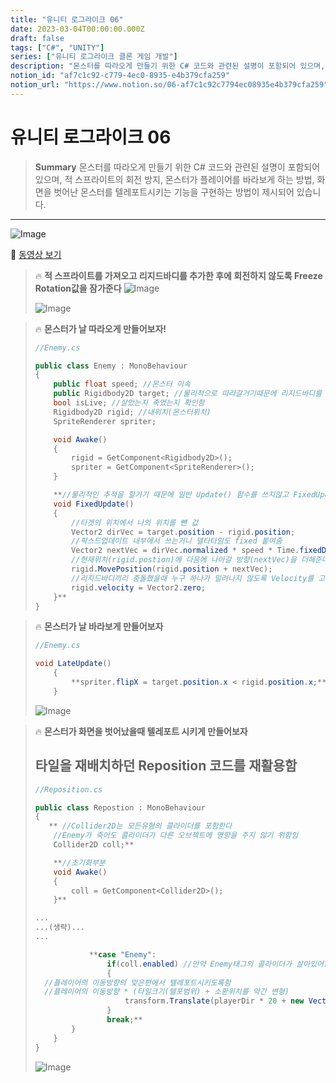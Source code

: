 ```yaml
---
title: "유니티 로그라이크 06"
date: 2023-03-04T00:00:00.000Z
draft: false
tags: ["C#", "UNITY"]
series: ["유니티 로그라이크 클론 게임 개발"]
description: "몬스터를 따라오게 만들기 위한 C# 코드와 관련된 설명이 포함되어 있으며, 적 스프라이트의 회전 방지, 몬스터가 플레이어를 바라보게 하는 방법, 화면을 벗어난 몬스터를 텔레포트시키는 기능을 구현하는 방법이 제시되어 있습니다."
notion_id: "af7c1c92-c779-4ec0-8935-e4b379cfa259"
notion_url: "https://www.notion.so/06-af7c1c92c7794ec08935e4b379cfa259"
---
```


# 유니티 로그라이크 06

> **Summary**
> 몬스터를 따라오게 만들기 위한 C# 코드와 관련된 설명이 포함되어 있으며, 적 스프라이트의 회전 방지, 몬스터가 플레이어를 바라보게 하는 방법, 화면을 벗어난 몬스터를 텔레포트시키는 기능을 구현하는 방법이 제시되어 있습니다.

---

![Image](image_1f637a62b042.png)

🎥 [동영상 보기](https://www.youtube.com/watch?v=0aUCu1BcZxs&list=PLO-mt5Iu5TeZF8xMHqtT_DhAPKmjF6i3x&index=7)

> 🔥 **적 스프라이트를 가져오고 리지드바디를 추가한 후에 회전하지 않도록 Freeze Rotation값을 잠가준다**
> ![Image](image_fa9f0ca2e527.png)
>
> ![Image](image_9d239f84b232.png)
>
>

> 🔥 **몬스터가 날 따라오게 만들어보자!**
> ```c#
> //Enemy.cs
>
> public class Enemy : MonoBehaviour
> {
>     public float speed; //몬스터 이속
>     public Rigidbody2D target; //물리적으로 따라갈거기때문에 리지드바디를 타입으로 둠
>     bool isLive; //살았는지 죽었는지 확인함
>     Rigidbody2D rigid; //내위치(몬스터위치)
>     SpriteRenderer spriter;
>
>     void Awake()
>     {
>         rigid = GetComponent<Rigidbody2D>();
>         spriter = GetComponent<SpriteRenderer>();
>     }
>
>     **//물리적인 추적을 할거기 때문에 일반 Update() 함수를 쓰지않고 FixedUpdate를 사용할것임
>     void FixedUpdate()
>     {
>         //타겟의 위치에서 나의 위치를 뺸 값
>         Vector2 dirVec = target.position - rigid.position;
>         //픽스드업데이트 내부에서 쓰는거니 델타타임도 fixed 붙여줌
>         Vector2 nextVec = dirVec.normalized * speed * Time.fixedDeltaTime;
>         //현재위치(rigid.postion)에 다음에 나아갈 방향(nextVec)을 더해준다
>         rigid.MovePosition(rigid.position + nextVec);
>         //리지드바디끼리 충돌했을때 누구 하나가 밀려나지 않도록 Velocity를 고정
>         rigid.velocity = Vector2.zero;
>     }**
> }
> ```
>
>

> 🔥 **몬스터가 날 바라보게 만들어보자**
> ```c#
> //Enemy.cs
>
> void LateUpdate() 
>     {
>         **spriter.flipX = target.position.x < rigid.position.x;**
>     }
> ```
>
> ![Image](image_c02a7e479d94.png)
>
>

> 🔥 **몬스터가 화면을 벗어났을때  텔레포트 시키게 만들어보자**
> ## 타일을 재배치하던 Reposition 코드를 재활용함
>
> ```c#
> //Reposition.cs
>
> public class Repostion : MonoBehaviour
> {
>    ** //Collider2D는 모든유형의 콜라이더를 포함한다
>     //Enemy가 죽어도 콜라이더가 다른 오브젝트에 영향을 주지 않기 위함임
>     Collider2D coll;**
>
>     **//초기화부분
>     void Awake() 
>     {
>         coll = GetComponent<Collider2D>();
>     }**
>
> ...
> ...(생략)...
> ...
>
>             **case "Enemy":
>                 if(coll.enabled) //만약 Enemy태그의 콜라이더가 살아있어? 
>                 {
>   //플레이어의 이동방향의 맞은편에서 텔레포트시키도록함
>   //플레이어의 이동방향 * (타일크기(텔포범위) + 소환위치를 약간 변형)
>                     transform.Translate(playerDir * 20 + new Vector3(Random.Range(-3f,3f),Random.Range(-3f,3f),0));
>                 }
>                 break;**
>         }
>     }
> }
> ```
>
> ![Image](image_81b78151ff43.png)
>
>


